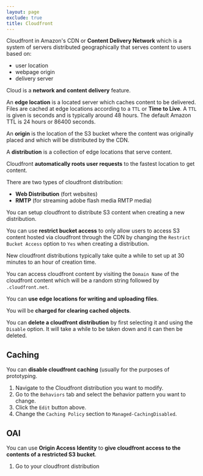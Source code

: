 ```yaml
---
layout: page
exclude: true
title: Cloudfront
---
```


Cloudfront in Amazon's CDN or **Content Delivery Network** which is a system of servers distributed geographically that serves content to users based on:

- user location
- webpage origin
- delivery server

Cloud is a **network and content delivery** feature.

An **edge location** is a located server which caches content to be delivered. Files are cached at edge locations according to a `TTL` or **Time to Live**. A `TTL` is given is seconds and is typically around 48 hours. The default Amazon TTL is 24 hours or 86400 seconds.

An **origin** is the location of the S3 bucket where the content was originally placed and which will be distributed by the CDN.

A **distribution** is a collection of edge locations that serve content.

Cloudfront **automatically roots user requests** to the fastest location to get content.

There are two types of cloudfront distribution:

- **Web Distribution** (fort websites)
- **RMTP** (for streaming adobe flash media RMTP media)

You can setup cloudfront to distribute S3 content when creating a new distribution.

You can use **restrict bucket access** to only allow users to access S3 content hosted via cloudfront through the CDN by changing the `Restrict Bucket Access` option to `Yes` when creating a distribution.

New cloudfront distributions typically take quite a while to set up at 30 minutes to an hour of creation time.

You can access cloudfront content by visiting the `Domain Name` of the cloudfront content which will be a random string followed by `.cloudfront.net`.

You can **use edge locations for writing and uploading files**.

You will be **charged for clearing cached objects**.

You can **delete a cloudfront distribution** by first selecting it and using the `Disable` option. It will take a while to be taken down and it can then be deleted.

## Caching

You can **disable cloudfront caching** (usually for the purposes of prototyping.

1. Navigate to the Cloudfront distribution you want to modify.
2. Go to the `Behaviors` tab and select the behavior pattern you want to change.
3. Click the `Edit` button above.
4. Change the `Caching Policy` section to `Managed-CachingDisabled`.

## OAI

You can use **Origin Access Identity** to **give cloudfront access to the contents of a restricted S3 bucket**. 

1. Go to your cloudfront distribution





<!--stackedit_data:
eyJoaXN0b3J5IjpbLTExODkyMTg3MzEsMTA4Njk2NjY0OCwtMj
EyODExODk4OCwtMTc4MzkxMjM4NywxNjIxODkwNjczLDExNTk0
OTgxNDBdfQ==
-->